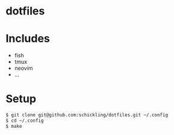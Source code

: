 dotfiles
========

# Includes

* fish
* tmux
* neovim
* ...

# Setup

```sh
$ git clone git@github.com:schickling/dotfiles.git ~/.config
$ cd ~/.config
$ make
```
